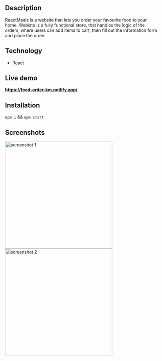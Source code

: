 <h2><strong>Description</strong></h2>
<p>ReactMeals is a website that lets you order your favourite food to your home. Webiste is a fully functional store, that handles the logic of the orders, where users can add items to cart, then fill out the information form and place the order.</p>
<h2><strong>Technology</strong></h2>
<ul>
    <li>React</li>
</ul>
<h2><strong>Live demo</strong></h2>
<p><strong><a data-fr-linked="true" href="https://food-order-km.netlify.app/">https://food-order-km.netlify.app/</a></strong></p>
<h2><strong>Installation</strong></h2>


  `npm i`  &amp;&amp;  `npm start`
  

<h2><strong>Screenshots</strong></h2>
<p>
  <img src="https://i.postimg.cc/wvPZv4wx/scrn1.png" width="350" title="screenshot 1" alt="screenshot 1">
  <img src="https://i.postimg.cc/Vsx2PTSD/scrn2.png" width="350" title="screenshot 2" alt="screenshot 2">
</p>
